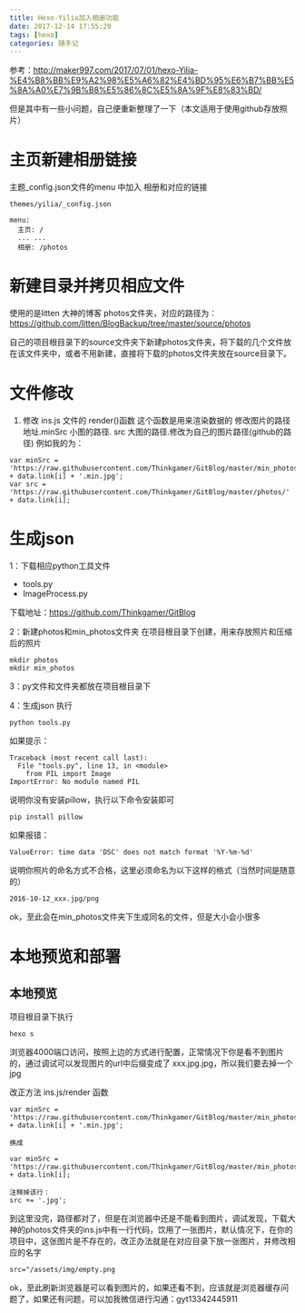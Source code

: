 ```yaml
---
title: Hexo-Yilia加入相册功能
date: 2017-12-14 17:55:29
tags: [hexo]
categories: 随手记
---
```

参考：http://maker997.com/2017/07/01/hexo-Yilia-%E4%B8%BB%E9%A2%98%E5%A6%82%E4%BD%95%E6%B7%BB%E5%8A%A0%E7%9B%B8%E5%86%8C%E5%8A%9F%E8%83%BD/

但是其中有一些小问题，自己便重新整理了一下（本文适用于使用github存放照片）

<!--More-->
# 主页新建相册链接

主题_config.json文件的menu 中加入 相册和对应的链接
```
themes/yilia/_config.json

menu:
  主页: /
  ... ...
  相册: /photos
```

# 新建目录并拷贝相应文件
使用的是litten 大神的博客 photos文件夹，对应的路径为：
https://github.com/litten/BlogBackup/tree/master/source/photos

自己的项目根目录下的source文件夹下新建photos文件夹，将下载的几个文件放在该文件夹中，或者不用新建，直接将下载的photos文件夹放在source目录下。

# 文件修改

 1. 修改 ins.js 文件的 render()函数
 这个函数是用来渲染数据的
修改图片的路径地址.minSrc 小图的路径. src 大图的路径.修改为自己的图片路径(github的路径)
例如我的为：
```
var minSrc = 'https://raw.githubusercontent.com/Thinkgamer/GitBlog/master/min_photos/' + data.link[i] + '.min.jpg';
var src = 'https://raw.githubusercontent.com/Thinkgamer/GitBlog/master/photos/' + data.link[i];

```
# 生成json
1：下载相应python工具文件

- tools.py
- ImageProcess.py

下载地址：https://github.com/Thinkgamer/GitBlog

2：新建photos和min_photos文件夹
在项目根目录下创建，用来存放照片和压缩后的照片
```
mkdir photos
mkdir min_photos
```
3：py文件和文件夹都放在项目根目录下

4：生成json
执行
```
python tools.py
```
如果提示：
```
Traceback (most recent call last):
  File "tools.py", line 13, in <module>
    from PIL import Image
ImportError: No module named PIL
```
说明你没有安装pillow，执行以下命令安装即可
```
pip install pillow
```

如果报错：
```
ValueError: time data 'DSC' does not match format '%Y-%m-%d'
```
说明你照片的命名方式不合格，这里必须命名为以下这样的格式（当然时间是随意的）
```
2016-10-12_xxx.jpg/png
```
ok，至此会在min_photos文件夹下生成同名的文件，但是大小会小很多

# 本地预览和部署
## 本地预览
项目根目录下执行
```
hexo s
```
浏览器4000端口访问，按照上边的方式进行配置，正常情况下你是看不到图片的，通过调试可以发现图片的url中后缀变成了 xxx.jpg.jpg，所以我们要去掉一个jpg

改正方法
ins.js/render 函数
```
var minSrc = 'https://raw.githubusercontent.com/Thinkgamer/GitBlog/master/min_photos/' + data.link[i] + '.min.jpg';

换成

var minSrc = 'https://raw.githubusercontent.com/Thinkgamer/GitBlog/master/min_photos/' + data.link[i];

注释掉该行：
src += '.jpg'; 
```

到这里没完，路径都对了，但是在浏览器中还是不能看到图片，调试发现，下载大神的photos文件夹的ins.js中有一行代码，饮用了一张图片，默认情况下，在你的项目中，这张图片是不存在的，改正办法就是在对应目录下放一张图片，并修改相应的名字

```
src="/assets/img/empty.png
```

ok，至此刷新浏览器是可以看到图片的，如果还看不到，应该就是浏览器缓存问题了，如果还有问题，可以加我微信进行沟通：gyt13342445911